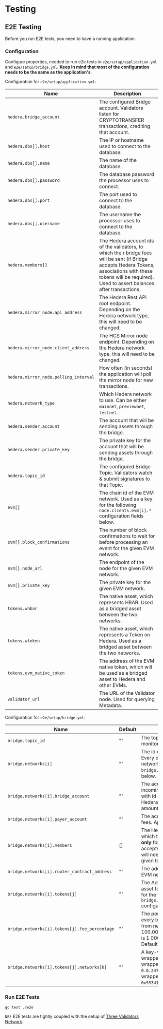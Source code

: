 # Testing

## E2E Testing

Before you run E2E tests, you need to have a running application.

### Configuration

Configure properties, needed to run e2e tests in `e2e/setup/application.yml` and `e2e/setup/bridge.yml`.
**Keep in mind that most of the configuration needs to be the same as the application's**.

Configuration for `e2e/setup/application.yml`:

Name                                      | Description                                                                                                                                                                                                       |
----------------------------------------- | ----------------------------------------------------------------------------------------------------------------------------------------------------------------------------------------------------------------- |
`hedera.bridge_account`                   | The configured Bridge account. Validators listen for CRYPTOTRANSFER transactions, crediting that account.
`hedera.dbs[].host`                       | The IP or hostname used to connect to the database.
`hedera.dbs[].name`                       | The name of the database.
`hedera.dbs[].password`                   | The database password the processor uses to connect.
`hedera.dbs[].port`                       | The port used to connect to the database.
`hedera.dbs[].username`                   | The username the processor uses to connect to the database.
`hedera.members[]`                        | The Hedera account ids of the validators, to which their bridge fees will be sent (if Bridge accepts Hedera Tokens, associations with these tokens will be required). Used to assert balances after transactions.
`hedera.mirror_node.api_address`          | The Hedera Rest API root endpoint. Depending on the Hedera network type, this will need to be changed.
`hedera.mirror_node.client_address`       | The HCS Mirror node endpoint. Depending on the Hedera network type, this will need to be changed.
`hedera.mirror_node.polling_interval`     | How often (in seconds) the application will poll the mirror node for new transactions.
`hedera.network_type`                     | Which Hedera network to use. Can be either `mainnet`, `previewnet`, `testnet`.
`hedera.sender.account`                   | The account that will be sending assets through the bridge.
`hedera.sender.private_key`               | The private key for the account that will be sending assets through the bridge.
`hedera.topic_id`                         | The configured Bridge Topic. Validators watch & submit signatures to that Topic.
`evm[]`                                   | The chain id of the EVM network. Used as a key for the following `node.clients.evm[i].*` configuration fields below.
`evm[].block_confirmations`                | The number of block confirmations to wait for before processing an event for the given EVM network. 
`evm[].node_url`                          | The endpoint of the node for the given EVM network.
`evm[].private_key`                       | The private key for the given EVM network.
`tokens.whbar`                            | The native asset, which represents HBAR. Used as a bridged asset between the two networks.
`tokens.wtoken`                           | The native asset, which represents a Token on Hedera. Used as a bridged asset between the two networks.
`tokens.evm_native_token`                 | The address of the EVM native token, which will be used as a bridged asset to Hedera and other EVMs.
`validator_url`                           | The URL of the Validator node. Used for querying Metadata.


Configuration for `e2e/setup/bridge.yml`:

Name                                                           | Default                                             | Description
-------------------------------------------------------------- | --------------------------------------------------- | --------------------------------------------------------------------------------------------------------------------------------------------------------------------------------------------------
`bridge.topic_id`                                              | ""                                                  | The topic id, which the validators will use to monitor and submit consensus messages to.
`bridge.networks[i]`                                           | ""                                                  | The id of the network. **`0` stands for Hedera**. Every other id must be the `chainId` of the EVM network. Used as a key for the following `bridge.networks[i].*` configuration fields below.
`bridge.networks[i].bridge_account`                            | ""                                                  | The account id validators use to monitor for incoming transfers. Applies only for network with id `0`. Also, serves as a distributor for Hedera transfers (validator fees and bridged amounts).
`bridge.networks[i].payer_account`                             | ""                                                  | The account id paying for Hedera transfers fees. Applies **only** for network with id `0`.
`bridge.networks[i].members`                                   | []                                                  | The Hedera account ids of the validators, to which their bridge fees will be sent. Applies **only** for network with id `0`. If the bridge accepts Hedera Native Tokens, each member will need to have an association with the given token.
`bridge.networks[i].router_contract_address`                   | ""                                                  | The address of the Router contract on the EVM network. Ignored for network with id `0`.
`bridge.networks[i].tokens[j]`                                 | ""                                                  | The Address/HBAR/Token ID of the native asset for the given network. Used as a key to for the following `bridge.networks[i].tokens[j].*` configuration fields below.
`bridge.networks[i].tokens[j].fee_percentage`                  | ""                                                  | The percentage which validators take for every bridge transfer. Applies **only** for assets from network with id `0`. Range is from 0 to 100.000 (multiplied by 1 000). Examples: 1% is 1 000, 1.234% = 1234, 0.15% = 150. Default 10% = 10 000
`bridge.networks[i].tokens[j].networks[k]`                     | ""                                                  | A key-value pair representing the id and wrapped asset to which the token `j` has a wrapped representation. Example: TokenID `0.0.2473688` (`j`) on Network `0` (`i`) has a wrapped version on `80001` (`k`), which is `0x95341E9cf3Bc3f69fEBfFC0E33E2B2EC14a6F969`.

### Run E2E Tests

```
go test ./e2e
```
`NB!` E2E tests are tightly coupled with the setup of [Three Validators Network](../examples/three-validators/README.md).